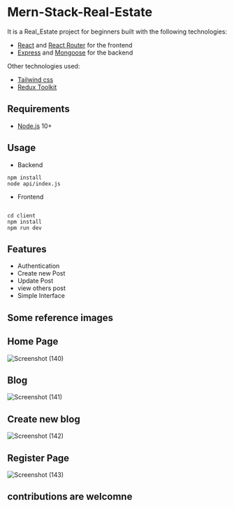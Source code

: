 # Mern-Stack-Real-Estate

It is a Real_Estate project for beginners built with the following technologies:
- [React](https://facebook.github.io/react/) and [React Router](https://reacttraining.com/react-router/) for the frontend
- [Express](http://expressjs.com/) and [Mongoose](http://mongoosejs.com/) for the backend

Other technologies used:
- [Tailwind css](https://tailwindcss.com/)
- [Redux Toolkit](https://redux-toolkit.js.org/)


## Requirements

- [Node.js](https://nodejs.org/en/) 10+



## Usage

- Backend
```shell
npm install
node api/index.js
```

- Frontend
```shell

cd client
npm install
npm run dev
```

## Features
- Authentication
- Create new Post
- Update Post
- view others post
- Simple Interface

## Some reference images

## Home Page
![Screenshot (140)](https://github.com/deepanshu2711/Mern-Blog-Beginner-Friendly/assets/76242952/ec1cfa40-a7e4-4929-bdf6-d5b35bc813e3)


## Blog
![Screenshot (141)](https://github.com/deepanshu2711/Mern-Blog-Beginner-Friendly/assets/76242952/290bbc86-f845-49fd-ab9c-aaa75024aa99)


## Create new blog
![Screenshot (142)](https://github.com/deepanshu2711/Mern-Blog-Beginner-Friendly/assets/76242952/208e8a65-1906-4d2e-b02b-4cc96b1fa78c)

## Register Page
![Screenshot (143)](https://github.com/deepanshu2711/Mern-Blog-Beginner-Friendly/assets/76242952/f8315af2-611a-4a44-bc1e-be914d478d87)

## contributions are welcomne
